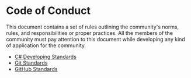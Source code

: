 # Code of Conduct

This document contains a set of rules outlining the community's norms, rules, and responsibilities or proper practices. All the members of the community must pay attention to this document while developing any kind of application for the community.

- [C# Developing Standards](CSHARP_RULES.md)
- [Git Standards](GIT_RULES.md)
- [GitHub Standards](GITHUB_RULES.md)
